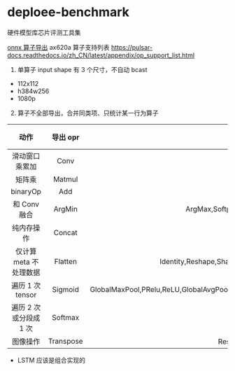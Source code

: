 # deploee-benchmark
硬件模型库芯片评测工具集

[onnx 算子导出](./operator/)
ax620a 算子支持列表 https://pulsar-docs.readthedocs.io/zh_CN/latest/appendix/op_support_list.html

1. 单算子 input shape 有 3 个尺寸，不自动 bcast
* 112x112
* h384w256
* 1080p

2. 算子不全部导出，合并同类项、只统计某一行为算子

| 动作 | 导出 opr | 同类项 | 结果 |
| :-: | :-: | :-: | :-: |
| 滑动窗口乘累加 | Conv | ConvTranspose | |
| 矩阵乘 | Matmul | Gemm | |
| binaryOp | Add | Div,Sub | |
| 和 Conv 融合 | ArgMin | ArgMax,Softplus,BatchNormalization,HardSigmoid | |
| 纯内存操作 | Concat | Clip,Pad,Slice,Tile |
| 仅计算 meta 不处理数据 | Flatten | Identity,Reshape,Shape,SpaceToDepth,DepthToSpace,Unsqueeze |
| 遍历 1 次tensor | Sigmoid | GlobalMaxPool,PRelu,ReLU,GlobalAvgPool,Tanh,PRelu,LeakyRelu,ReduceMax,ReduceMean,ReduceSum,Abs | |
| 遍历 2 次或分段成 1 次 | Softmax | ReduceL2 | |
| 图像操作 | Transpose | Resize，AveragePool,MaxPool | |

* LSTM 应该是组合实现的
